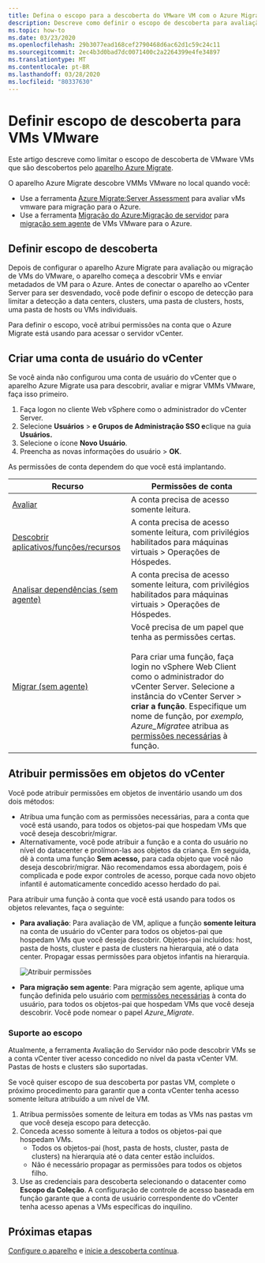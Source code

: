 ```yaml
---
title: Defina o escopo para a descoberta do VMware VM com o Azure Migrate
description: Descreve como definir o escopo de descoberta para avaliação e migração de VMware VMware com o Azure Migrate.
ms.topic: how-to
ms.date: 03/23/2020
ms.openlocfilehash: 29b3077ead168cef2790468d6ac62d1c59c24c11
ms.sourcegitcommit: 2ec4b3d0bad7dc0071400c2a2264399e4fe34897
ms.translationtype: MT
ms.contentlocale: pt-BR
ms.lasthandoff: 03/28/2020
ms.locfileid: "80337630"
---
```

# <a name="set-discovery-scope-for-vmware-vms"></a>Definir escopo de descoberta para VMs VMware

Este artigo descreve como limitar o escopo de descoberta de VMware VMs que são descobertos pelo [aparelho Azure Migrate](migrate-appliance-architecture.md).

O aparelho Azure Migrate descobre VMMs VMware no local quando você: 

- Use a ferramenta [Azure Migrate:Server Assessment](migrate-services-overview.md#azure-migrate-server-assessment-tool) para avaliar vMs vmware para migração para o Azure.
- Use a ferramenta [Migração do Azure:Migração de servidor](migrate-services-overview.md#azure-migrate-server-migration-tool) para [migração sem agente](server-migrate-overview.md) de VMs VMware para o Azure.

## <a name="set-discovery-scope"></a>Definir escopo de descoberta


Depois de configurar o aparelho Azure Migrate para avaliação ou migração de VMs do VMware, o aparelho começa a descobrir VMs e enviar metadados de VM para o Azure. Antes de conectar o aparelho ao vCenter Server para ser desvendado, você pode definir o escopo de detecção para limitar a detecção a data centers, clusters, uma pasta de clusters, hosts, uma pasta de hosts ou VMs individuais.

Para definir o escopo, você atribui permissões na conta que o Azure Migrate está usando para acessar o servidor vCenter.

## <a name="create-a-vcenter-user-account"></a>Criar uma conta de usuário do vCenter

Se você ainda não configurou uma conta de usuário do vCenter que o aparelho Azure Migrate usa para descobrir, avaliar e migrar VMMs VMware, faça isso primeiro.

1.    Faça logon no cliente Web vSphere como o administrador do vCenter Server.
2.    Selecione **Usuários** > **e Grupos de Administração SSO e**clique na guia **Usuários.**
3.    Selecione o ícone **Novo Usuário**.
4.    Preencha as novas informações do usuário > **OK**.

As permissões de conta dependem do que você está implantando.

**Recurso** | **Permissões de conta**
--- | ---
[Avaliar](tutorial-assess-vmware.md)| A conta precisa de acesso somente leitura.
[Descobrir aplicativos/funções/recursos](how-to-discover-applications.md) | A conta precisa de acesso somente leitura, com privilégios habilitados para máquinas virtuais > Operações de Hóspedes.
[Analisar dependências (sem agente)](how-to-create-group-machine-dependencies-agentless.md) | A conta precisa de acesso somente leitura, com privilégios habilitados para máquinas virtuais > Operações de Hóspedes.
[Migrar (sem agente)](tutorial-migrate-vmware.md) | Você precisa de um papel que tenha as permissões certas.<br/><br/> Para criar uma função, faça login no vSphere Web Client como o administrador do vCenter Server. Selecione a instância do vCenter Server > **criar a função**. Especifique um nome de função, por <em>exemplo, Azure_Migrate</em>e atribua as [permissões necessárias](migrate-support-matrix-vmware-migration.md#agentless-vmware-servers) à função.


## <a name="assign-permissions-on-vcenter-objects"></a>Atribuir permissões em objetos do vCenter

Você pode atribuir permissões em objetos de inventário usando um dos dois métodos:

- Atribua uma função com as permissões necessárias, para a conta que você está usando, para todos os objetos-pai que hospedam VMs que você deseja descobrir/migrar.
- Alternativamente, você pode atribuir a função e a conta do usuário no nível do datacenter e prolímon-las aos objetos da criança. Em seguida, dê à conta uma função **Sem acesso,** para cada objeto que você não deseja descobrir/migrar. Não recomendamos essa abordagem, pois é complicada e pode expor controles de acesso, porque cada novo objeto infantil é automaticamente concedido acesso herdado do pai.

Para atribuir uma função à conta que você está usando para todos os objetos relevantes, faça o seguinte:

- **Para avaliação**: Para avaliação de VM, aplique a função **somente leitura** na conta de usuário do vCenter para todos os objetos-pai que hospedam VMs que você deseja descobrir. Objetos-pai incluídos: host, pasta de hosts, cluster e pasta de clusters na hierarquia, até o data center. Propagar essas permissões para objetos infantis na hierarquia.

    ![Atribuir permissões](./media/tutorial-assess-vmware/assign-perms.png)

- **Para migração sem agente**: Para migração sem agente, aplique uma função definida pelo usuário com [permissões necessárias](migrate-support-matrix-vmware-migration.md#agentless-vmware-servers) à conta do usuário, para todos os objetos-pai que hospedam VMs que você deseja descobrir. Você pode nomear o papel <em>Azure_Migrate</em>.

### <a name="scope-support"></a>Suporte ao escopo

Atualmente, a ferramenta Avaliação do Servidor não pode descobrir VMs se a conta vCenter tiver acesso concedido no nível da pasta vCenter VM. Pastas de hosts e clusters são suportadas.

Se você quiser escopo de sua descoberta por pastas VM, complete o próximo procedimento para garantir que a conta vCenter tenha acesso somente leitura atribuído a um nível de VM.

1. Atribua permissões somente de leitura em todas as VMs nas pastas vm que você deseja escopo para detecção.
2. Conceda acesso somente à leitura a todos os objetos-pai que hospedam VMs.
    - Todos os objetos-pai (host, pasta de hosts, cluster, pasta de clusters) na hierarquia até o data center estão incluídos.
    - Não é necessário propagar as permissões para todos os objetos filho.
3. Use as credenciais para descoberta selecionando o datacenter como **Escopo da Coleção**. A configuração de controle de acesso baseada em função garante que a conta de usuário correspondente do vCenter tenha acesso apenas a VMs específicas do inquilino.


## <a name="next-steps"></a>Próximas etapas

[Configure o aparelho](how-to-set-up-appliance-vmware.md) e [inicie a descoberta contínua](how-to-set-up-appliance-vmware.md#start-continuous-discovery-by-providing-vcenter-server-and-vm-credential).
